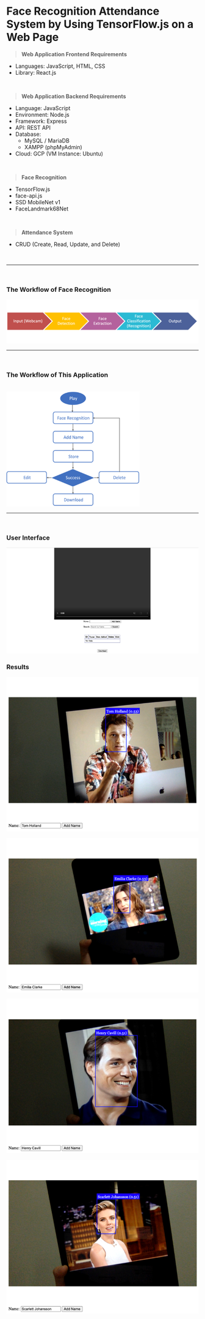 # Face Recognition Attendance System by Using TensorFlow.js on a Web Page

> __Web Application Frontend Requirements__

* Languages: JavaScript, HTML, CSS
* Library: React.js

<br>

> __Web Application Backend Requirements__

* Language: JavaScript
* Environment: Node.js
* Framework: Express
* API: REST API
* Database: 
    * MySQL / MariaDB
    * XAMPP (phpMyAdmin)
* Cloud: GCP (VM Instance: Ubuntu)

<br>

> __Face Recognition__

* TensorFlow.js
* face-api.js
* SSD MobileNet v1
* FaceLandmark68Net

<br>

> __Attendance System__

* CRUD (Create, Read, Update, and Delete)

<br>

___

<br>

### __The Workflow of Face Recognition__
![Face Recognition Workflow](/Resources/Picture6.png "Face Recognition Workflow")
___


<br>

### __The Workflow of This Application__

<br>

<img src="./Resources/Picture7.png" width="350" height="300">

<br>

___


<br>

### __User Interface__
![User Interface](/Resources/Picture1.png "User Interface")

### __Results__
![Result1](/Resources/Picture2.png "Result1")

![Result2](/Resources/Picture3.png "Result2")

![Result3](/Resources/Picture4.png "Result3")

![Result4](/Resources/Picture5.png "Result4")
